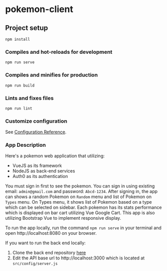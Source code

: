# pokemon-client

## Project setup
```
npm install
```

### Compiles and hot-reloads for development
```
npm run serve
```

### Compiles and minifies for production
```
npm run build
```

### Lints and fixes files
```
npm run lint
```

### Customize configuration
See [Configuration Reference](https://cli.vuejs.org/config/).


### App Description

Here's a pokemon web application that utilizing:
* VueJS as its framework
* NodeJS as back-end services 
* Auth0 as its authentication

You must sign in first to see the pokemon. You can sign in using existing email: `admin@gmail.com` and password: `Abcd-1234`.
After signing in, the app can shows a random Pokemon on `Random` menu and list of Pokemon on `Types` menu.
On Types menu, it shows list of Pokemon based on a type which can be selected on sidebar. 
Each pokemon has its stats performance which is displayed on bar cart utilizing Vue Google Cart.
This app is also utilizing Bootstrap Vue to implement responsive display.

To run the app locally, run the command `npm run serve` in your terminal and open http://localhost:8080 on your browser. 

If you want to run the back end locally:
1. Clone the back end repository [here](https://github.com/ulfahasanah/pokemon-server)
1. Edit the API base url to http://localhost:3000 which is located at `src/config/server.js`